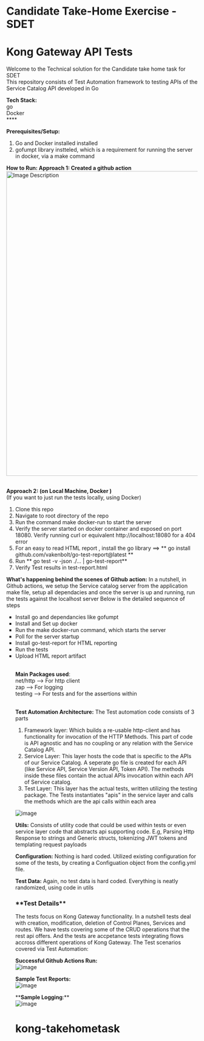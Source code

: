 # Candidate Take-Home Exercise - SDET
# Kong Gateway API Tests 
Welcome to the Technical solution for the Candidate take home task for SDET</br>
This repository consists of Test Automation framework to testing APIs of the Service Catalog API developed in Go

**Tech Stack:**</br>
go</br>
Docker</br>
****</br>

**Prerequisites/Setup:**
1. Go and Docker installed installed</br>
2. gofumpt library instteled, which is a requirement for running the server in docker, via a make command 

**How to Run: 
Approach 1: Created a github action** </br>
<img src="https://github.com/user-attachments/assets/3f376401-2cd2-4084-a5d3-977510f97d21" alt="Image Description" width="1200" height="800">

</br>**Approach 2: (on Local Machine, Docker )** </br>
(If you want to just run the tests locally, using Docker) </br>

1. Clone this repo </br>
2. Navigate to root directory of the repo </br>
3. Run the command make docker-run to start the server
4. Verify the server started on docker container and exposed on port 18080. Verify running curl or equivalent http://localhost:18080 for a 404 error
6. For an easy to read HTML report , install the go library ==> ** go install github.com/vakenbolt/go-test-report@latest **
6. Run ** go test -v -json ./... | go-test-report** </br>
5. Verify Test results in test-report.html </br>

 
**What's happening behind the scenes of Github action:**
In a nutshell, in Github actions, we setup the Service catalog server from the application make file, setup all dependacies and once the server is up and running, run the tests against the localhost server
Below is the detailed sequence of steps
<ul type="square">
<li>Install go and dependancies like gofumpt</li>  
<li>Install and Set up docker</li> 
<li>Run the make docker-run command, which starts the server</li> 
<li>Poll for the server startup</li> 
<li>Install go-test-report for HTML reporting</li>  
<li>Run the tests</li> 
<li>Upload HTML report artifact</li> 


</br>**Main Packages used**:</br>
net/http --> For http client</br>
zap --> For logging</br>
testing --> For tests and for the assertions within</br>


</br>**Test Automation Architecture:**
The Test automation code consists of 3 parts
1. Framework layer: Which builds a re-usable http-client and has functionality for invocation of the HTTP Methods. This part of code is API agnostic and has no coupling or any relation with the Service Catalog API.
2. Service Layer: This layer hosts the code that is specific to the APIs of our Service Catalog. A seperate go file is created for each API (like Service API, Service Version API, Token API). The methods inside these files contain the actual APIs invocation within each API of Service catalog.
3. Test Layer: This layer has the actual tests, written utilizing the testing package. The Tests instantiates "apis" in the service layer and calls the methods which are the api calls within each area
   
![image](https://github.com/user-attachments/assets/5bc5de67-d519-41cd-b998-4d39a8d69f0c)


**Utils:**
Consists of utility code that could be used within tests or even service layer code that abstracts api supporting code. E.g, Parsing Http Response to strings and Generic structs, tokenizing JWT tokens and templating request payloads

**Configuration:**
Nothing is hard coded. Utilized existing configuration for some of the tests, by creating a Configuation object from the config.yml file. 

**Test Data:**
Again, no test data is hard coded. Everything is neatly randomized, using code in utils


<h3>**Test Details**</h3>
The tests focus on Kong Gateway functionality. In a nutshell tests deal with creation, modification, deletion of Control Planes, Services and routes. We have tests covering some of the CRUD operations that the rest api offers. And the tests are accpetance tests integrating flows accross different operations of Kong Gateway.
The Test scenarios covered via Test Automation:
  

**Successful Github Actions Run:** </br>
![image](https://github.com/user-attachments/assets/3f376401-2cd2-4084-a5d3-977510f97d21)

**Sample Test Reports:** </br>
![image](https://github.com/user-attachments/assets/a4260dbc-85a3-4dab-9d36-a92894c4ae45)



****Sample Logging**:**</br>
![image](https://github.com/user-attachments/assets/348b0d72-a29e-4952-928e-35b057c82941)








# kong-takehometask
